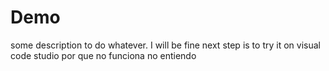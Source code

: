 # Demo

some description to do whatever. I will be fine next step is to try it on  visual code studio
por que no funciona
no entiendo


